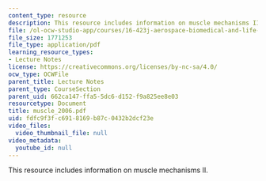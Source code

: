 ```yaml
---
content_type: resource
description: This resource includes information on muscle mechanisms II.
file: /ol-ocw-studio-app/courses/16-423j-aerospace-biomedical-and-life-support-engineering-spring-2006/fdfc9f3fc6918169b87c0432b2dcf23e_muscle_2006.pdf
file_size: 1771253
file_type: application/pdf
learning_resource_types:
- Lecture Notes
license: https://creativecommons.org/licenses/by-nc-sa/4.0/
ocw_type: OCWFile
parent_title: Lecture Notes
parent_type: CourseSection
parent_uid: 662ca147-ffa5-5dc6-d152-f9a825ee8e03
resourcetype: Document
title: muscle_2006.pdf
uid: fdfc9f3f-c691-8169-b87c-0432b2dcf23e
video_files:
  video_thumbnail_file: null
video_metadata:
  youtube_id: null
---
```

This resource includes information on muscle mechanisms II.